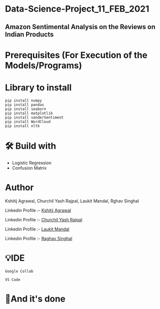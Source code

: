 # Data-Science-Project_11_FEB_2021

## Amazon Sentimental Analysis on the Reviews on Indian Products

# Prerequisites (For Execution of the Models/Programs)

# Library to install
```
pip install numpy
pip install pandas
pip install seaborn
pip install matplotlib
pip install vanderSentiment
pip install WordCloud
pip install nltk
```

# 🛠 Build with

<!-- * Scikit-learn -->
* Logistic Regression
* Confusion Matrix
<!-- * Keras
* Tensorflow -->

# Author

Kshitij Agrawal, Churchil Yash Rajpal, Laukit Mandal, Rghav Singhal 

Linkedin Profile :- [Kshitij Agrawal](https://www.linkedin.com/in/kshitij-agrawal-3a557814b/)<br/>

Linkedin Profile :- [Churchil Yash Rajpal](https://www.linkedin.com/in/churchil-yash-rajpal-4667681a4/)
<br/>

Linkedin Profile :- [Laukit Mandal](https://www.linkedin.com/in/laukit-mandal-a750a520a/)
<br/>

Linkedin Profile :- [Raghav Singhal](https://www.linkedin.com/in/raghavsinghal22/)

# 💡IDE

```
Google Collab
```

```
VS Code
```

# 👏And it's done
